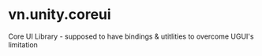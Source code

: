 # vn.unity.coreui
Core UI Library - supposed to have bindings &amp; utitlities to overcome UGUI's limitation
